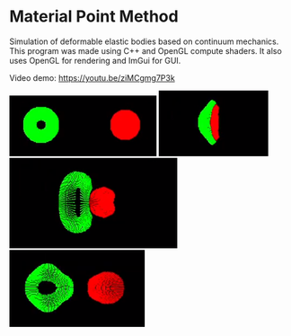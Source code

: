 # Material Point Method

Simulation of deformable elastic bodies based on continuum mechanics.
This program was made using C++ and OpenGL compute shaders.
It also uses OpenGL for rendering and ImGui for GUI.

Video demo:
https://youtu.be/ziMCgmg7P3k

![pic](MPM/pics/before.PNG)
![pic](MPM/pics/during.PNG)
![pic](MPM/pics/during2.PNG)
![pic](MPM/pics/after.PNG)